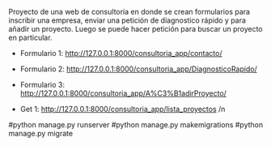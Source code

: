 Proyecto de una web de consultoría en donde se crean formularios para inscribir una empresa, enviar una petición de diagnostico rápido y para añadir un proyecto. Luego se puede hacer petición para buscar un proyecto en particular.

* Formulario 1: http://127.0.0.1:8000/consultoria_app/contacto/

* Formulario 2: http://127.0.0.1:8000/consultoria_app/DiagnosticoRapido/

* Formulario 3: http://127.0.0.1:8000/consultoria_app/A%C3%B1adirProyecto/

* Get 1: http://127.0.0.1:8000/consultoria_app/lista_proyectos /n

#python manage.py runserver #python manage.py makemigrations #python manage.py migrate